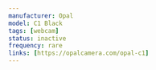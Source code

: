 ```yaml
---
manufacturer: Opal
model: C1 Black
tags: [webcam]
status: inactive
frequency: rare
links: [https://opalcamera.com/opal-c1]
---
```


